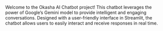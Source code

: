 Welcome to the Okasha AI Chatbot project! This chatbot leverages the power of Google’s Gemini model to provide intelligent and engaging conversations. Designed with a user-friendly interface in Streamlit, the chatbot allows users to easily interact and receive responses in real time.
